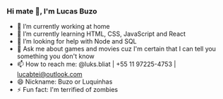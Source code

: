 ### Hi mate 👋, I'm Lucas Buzo

- 🔭 I’m currently working at home
- 🌱 I’m currently learning HTML, CSS, JavaScript and React
- 🤔 I’m looking for help with Node and SQL 
- 💬 Ask me about games and movies cuz I'm certain that I can tell you something you don't know
- 📫 How to reach me: @luks.bliat | +55 11 97225-4753 | lucabtei@outlook.com
- 😄 Nickname: Buzo or Luquinhas 
- ⚡ Fun fact: I'm terrified of zombies 

